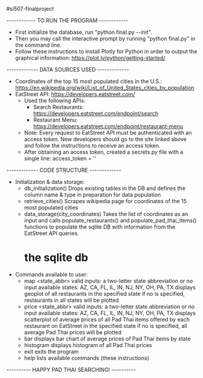 #si507-finalproject

------------ TO RUN THE PROGRAM ------------
+ First initialize the database, run "python final.py --init".
+ Then you may call the interactive prompt by running "python      final.py" in the command line.
+ Follow these instructions to install Plotly for Python in order to output the graphical information: https://plot.ly/python/getting-started/

------------- DATA SOURCES USED -------------
+ Coordinates of the top 15 most populated cities in the U.S.: https://en.wikipedia.org/wiki/List_of_United_States_cities_by_population
+ EatStreet API: https://developers.eatstreet.com/
    + Used the following APIs:
        + Search Restaurants: https://developers.eatstreet.com/endpoint/search
        + Restaurant Menu: https://developers.eatstreet.com/endpoint/restaurant-menu
    + Note: Every request to EatStreet API must be authenticated with an access token. New developers should go to the site linked above and follow the instructions to receive an access token.
    + After obtaining an access token, created a secrets.py file with a single line:
        access_token = '<insert access token here>'

------------- CODE STRUCTURE -------------
+ Initialization & data storage:
    + db_initialization()
        Drops existing tables in the DB and defines the column name & type in preparation for data population
    + retrieve_cities()
        Scrapes wikipedia page for coordinates of the 15 most populated cities
    + data_storage(city_coordinates)
        Takes the list of coordinates as an input and calls populate_restaurants() and populate_pad_thai_items() functions to populate the sqlite DB with information from the EatStreet API queries.
        # the sqlite db
+ Commands available to user:
    + map <state_abbr>
        valid inputs: a two-letter state abbreviation or no input
        available states: AZ, CA, FL, IL, IN, NJ, NY, OH, PA, TX
        displays geoplot of all restaurants in the specified state
        if no <stateabbr> is specified, restaurants in all states will be plotted
    + price <state_abbr>
        valid inputs: a two-letter state abbreviation or no input
        available states: AZ, CA, FL, IL, IN, NJ, NY, OH, PA, TX
        displays scatterplot of average prices of all Pad Thai items offered
        by each restaurant on EatStreet in the specified state
        if no <stateabbr> is specified, all average Pad Thai prices will be plotted
    + bar
        displays bar chart of average prices of Pad Thai items by state
    + histogram
        displays histogram of all Pad Thai prices
    + exit
        exits the program
    + help
        lists available commands (these instructions)

---------- HAPPY PAD THAI SEARCHING! ----------
